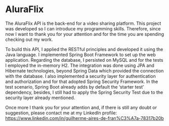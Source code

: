 # AluraFlix
The AluraFlix API is the back-end for a video sharing platform. This project was developed so I can introduce my programming skills. 
Therefore, since now I want to thank you for your attention and for the time you are spending checking out my work.

To build this API, I applied the RESTful principles and developed it using the Java language. 
I implemented Spring Boot Framework to set up the web application. Regarding the database, I persisted on MySQL and for the tests I employed the in-memory H2. 
The integration was done using JPA and Hibernate technologies, beyond Spring Data which provided the connection with the database. 
I also implemented a security layer for authentication and authorization and for that adopted Spring Security Framework. 
In the test scenario, Spring Boot already adds by default the ‘starter test’ dependency, besides, 
I still had to apply the Spring Security Test due to the security layer already mentioned.

Once more I thank you for your attention and, if there is still any doubt or suggestion, please contact me at my LinkedIn profile:
https://www.linkedin.com/in/guilherme-aires-de-fran%C3%A7a-78317b20b
